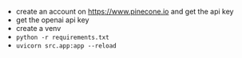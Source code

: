 - create an account on https://www.pinecone.io and get the api key
- get the openai api key
- create a venv
- ```python -r requirements.txt```
- ```uvicorn src.app:app --reload```